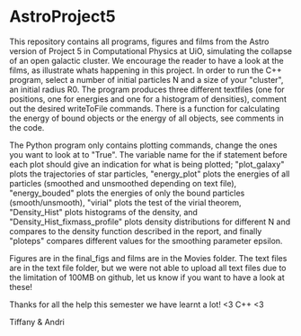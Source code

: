 # AstroProject5

This repository contains all programs, figures and films from the Astro version of Project 5 in Computational Physics at UiO, simulating
the collapse of an open galactic cluster. We encourage the reader to have a look at the films, as illustrate whats happening in this project.
In order to run the C++ program, select a number of initial particles N and a size of your "cluster", an initial radius R0. The program produces
three different textfiles (one for positions, one for energies and one for a histogram of densities), comment out the desired writeToFile commands.
There is a function for calculating the energy of bound objects or the energy of all objects, see comments in the code. 

The Python program only contains plotting commands, change the ones you want to look at to "True". The variable name for the if statement before
each plot should give an indication for what is being plotted; "plot_galaxy" plots the trajectories of star particles, "energy_plot" plots the energies
of all particles (smoothed and unsmoothed depending on text file), "energy_bouded" plots the energies of only the bound particles (smooth/unsmooth),
"virial" plots the test of the virial theorem, "Density_Hist" plots histograms of the density, and "Density_Hist_fixmass_profile"  plots density 
distributions for different N and compares to the density function described in the report, and finally "ploteps" compares different values for the
smoothing parameter epsilon.

Figures are in the final_figs and films are in the Movies folder. The text files are in the text file folder, but we were not able to upload all text files due to the limitation of 100MB on github, let us know if you want to have a look at these! 

Thanks for all the help this semester we have learnt a lot!
<3 C++ <3

Tiffany & Andri
